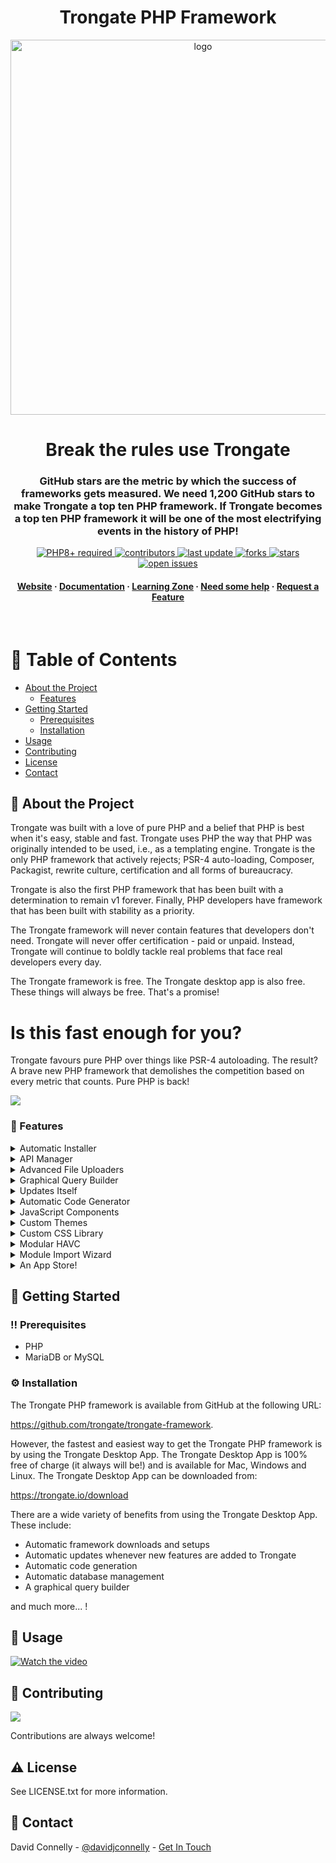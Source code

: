 <div align="center">
  <h1>Trongate PHP Framework</h1>
  <img src="https://trongate.io/trongate_logo/trongate_logo_dark_blue_bg.png" alt="logo" width="600" height="auto" />
  <h1>Break the rules use Trongate</h1>
  
  <h3>
   GitHub stars are the metric by which the success of frameworks gets measured. We need 1,200 GitHub stars to make Trongate a top ten PHP framework. If Trongate becomes a top ten PHP framework it will be one of the most electrifying events in the history of PHP! 
  </h3>

<!-- Badges -->
<p>
  <a href="https://www.php.net/">
    <img src="https://img.shields.io/badge/PHP-8%2B-777BB4"
    alt="PHP8+ required" />
  </a>
  <a href="https://github.com/trongate/trongate-framework/graphs/contributors">
    <img src="https://img.shields.io/github/contributors/trongate/trongate-framework" alt="contributors" />
  </a>
  <a href="">
    <img src="https://img.shields.io/github/last-commit/trongate/trongate-framework" alt="last update" />
  </a>
  <a href="https://github.com/trongate/trongate-framework/network/members">
    <img src="https://img.shields.io/github/forks/trongate/trongate-framework" alt="forks" />
  </a>
  <a href="https://github.com/trongate/trongate-framework/stargazers">
    <img src="https://img.shields.io/github/stars/trongate/trongate-framework" alt="stars" />
  </a>
  <a href="https://github.com/trongate/trongate-framework/issues/">
    <img src="https://img.shields.io/github/issues/trongate/trongate-framework" alt="open issues" />
  </a>
</p>
   
<h4>
    <a href="https://trongate.io">Website</a>
  <span> · </span>
    <a href="https://trongate.io/docs_m/contents">Documentation</a>
  <span> · </span>
    <a href="https://trongate.io/learning-zone">Learning Zone</a>
  <span> · </span>
    <a href="https://trongate.io/help_bar">Need some help</a>
  <span> · </span>
    <a href="https://trongate.io/your_messages/compose">Request a Feature</a>
  </h4>
</div>

<br />

<!-- Table of Contents -->

# :notebook_with_decorative_cover: Table of Contents

- [About the Project](#star2-about-the-project)
  - [Features](#dart-features)
- [Getting Started](#toolbox-getting-started)
  - [Prerequisites](#bangbang-prerequisites)
  - [Installation](#gear-installation)
- [Usage](#eyes-usage)
- [Contributing](#wave-contributing)
- [License](#warning-license)
- [Contact](#handshake-contact)

<!-- About the Project -->

## :star2: About the Project

<div align="left"> 
  <p>Trongate was built with a love of pure PHP and a belief that PHP is best when it's easy, stable and fast. Trongate uses PHP the way that PHP was originally intended to be used, i.e., as a templating engine. Trongate is the only PHP framework that actively rejects; PSR-4 auto-loading, Composer, Packagist, rewrite culture, certification and all forms of bureaucracy.</p>
  <p>
Trongate is also the first PHP framework that has been built with a determination to remain v1 forever. Finally, PHP developers have framework that has been built with stability as a priority.</p>

  <p>The Trongate framework will never contain features that developers don't need. Trongate will never offer certification - paid or unpaid. Instead, Trongate will continue to boldly tackle real problems that face real developers every day.</p>

  <p>The Trongate framework is free. The Trongate desktop app is also free. These things will always be free. That's a promise!</p>
  <h1>Is this fast enough for you?</h1>
  <p>Trongate favours pure PHP over things like PSR-4 autoloading. The result? A brave new PHP framework that demolishes the competition based on every metric that counts. Pure PHP is back!</p>
   <img src="https://trongate.io/images/trongate_benchmarks.png" />
</div>

<!-- Features -->

### :dart: Features

<details>
  <summary>Automatic Installer</summary>
  <p>
    No command line. No Git. No 'Composer dot phar'. No Yaml. No Packagist. Trongate installs itself. Simply download the free Trongate desktop app and set up entire database driven apps in seconds!
  </p>
</details>
<details>
  <summary>API Manager</summary>
  <p>
    Trongate's best in class API Manager sets a new standard for rapid API development. Mobile developers and JavaScript developers - you're in for a treat!
  </p>
</details>
<details>
  <summary>Advanced File Uploaders</summary>
  <p>
    Trongate sets a new standard for PHP by letting developers build highly performant features in record time. This includes some of the fastest file uploaders in the industry.
  </p>
</details>
<details>
  <summary>Graphical Query Builder</summary>
  <p>
    Trongate is the only framework that comes with a free graphical SQL query builder. So, now you can build complex table joins easily and liberate yourself from costly db management software.
  </p>
</details>
<details>
  <summary>Updates Itself</summary>
  <p>
    Whenever new features come out you get an alert, asking if you want it. If you want it, you click 'yes'. Then it self-updates. Another industry first! By the way, Trongate is also the first PHP framework that aims to be v1 forever!
  </p>
</details>
<details>
  <summary>Automatic Code Generator</summary>
  <p>
   With Trongate, you get a revolutionary code generator to help take care of boring boilerplate code. Your productivity levels are about to go through the roof!
  </p>
</details>
<details>
  <summary>JavaScript Components</summary>
  <p>
   With Trongate you can build beautiful pop up calendars, time pickers, date-range pickers and even drag and drop file uploaders in seconds!
  </p>
</details>
<details>
  <summary>Custom Themes</summary>
  <p>
   Unlike some frameworks that tether users to a particular design, Trongate lets you choose from a potentially unlimited number of design themes for your admin panels.
  </p>
</details>
<details>
  <summary>Custom CSS Library</summary>
  <p>
   Frameworks should NOT depend upon third party libraries. That's why Trongate has its own CSS library. Yet another industry first!
  </p>
</details>
<details>
  <summary>Modular HAVC</summary>
  <p>
   Trongate uses Hierarchical Asset View Controller architecture. It's like HMVC on steroids! Finally, the PHP community have a "truly modular" PHP framework.
  </p>
</details>
<details>
  <summary>Module Import Wizard</summary>
  <p>
   Easily import entire modules, including SQL data. Drag 'n' drop web development, at last.
  </p>
</details>
<details>
  <summary>An App Store!</summary>
  <p>
   Trongate's Module Market is the PHP community's first legitimate challenge to the Composer / Packagist combo. Goodbye henhouse. Hello sunshine!
  </p>
</details>

<!-- Getting Started -->

## :toolbox: Getting Started

<!-- Prerequisites -->

### :bangbang: Prerequisites

<ul>
  <li>PHP</li>
  <li>MariaDB or MySQL</li>
 </ul>

<!-- Installation -->

### :gear: Installation

The Trongate PHP framework is available from GitHub at the following URL:

https://github.com/trongate/trongate-framework.

However, the fastest and easiest way to get the Trongate PHP framework is by using the Trongate Desktop App. The Trongate Desktop App is 100% free of charge (it always will be!) and is available for Mac, Windows and Linux. The Trongate Desktop App can be downloaded from:

https://trongate.io/download

There are a wide variety of benefits from using the Trongate Desktop App. These include:

<ul>
  <li>Automatic framework downloads and setups</li>
  <li>Automatic updates whenever new features are added to Trongate</li>
  <li>Automatic code generation</li>
  <li>Automatic database management</li>
  <li>A graphical query builder</li>
 </ul>

<p>and much more... !</p>

<!-- Usage -->

## :eyes: Usage

<a href="http://www.youtube.com/watch?feature=player_embedded&v=2sAtjYcAD-4" target="_blank">
 <img src="http://img.youtube.com/vi/2sAtjYcAD-4/hqdefault.jpg" alt="Watch the video" />
</a>

<!-- Contributing -->

## :wave: Contributing

<a href="https://github.com/trongate/trongate-framework/graphs/contributors">
  <img src="https://contrib.rocks/image?repo=trongate/trongate-framework" />
</a>

Contributions are always welcome!

<!-- License -->

## :warning: License

See LICENSE.txt for more information.

<!-- Contact -->

## :handshake: Contact

David Connelly - [@davidjconnelly](https://twitter.com/davidjconnelly) - [Get In Touch](https://trongate.io/your_messages/compose)
